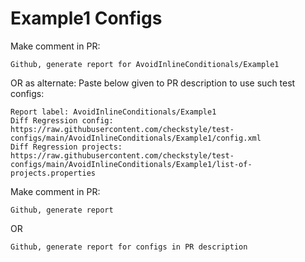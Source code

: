 # Example1 Configs
Make comment in PR:
```
Github, generate report for AvoidInlineConditionals/Example1
```
OR as alternate:
Paste below given to PR description to use such test configs:
```
Report label: AvoidInlineConditionals/Example1
Diff Regression config: https://raw.githubusercontent.com/checkstyle/test-configs/main/AvoidInlineConditionals/Example1/config.xml
Diff Regression projects: https://raw.githubusercontent.com/checkstyle/test-configs/main/AvoidInlineConditionals/Example1/list-of-projects.properties
```
Make comment in PR:
```
Github, generate report
```
OR
```
Github, generate report for configs in PR description
```
